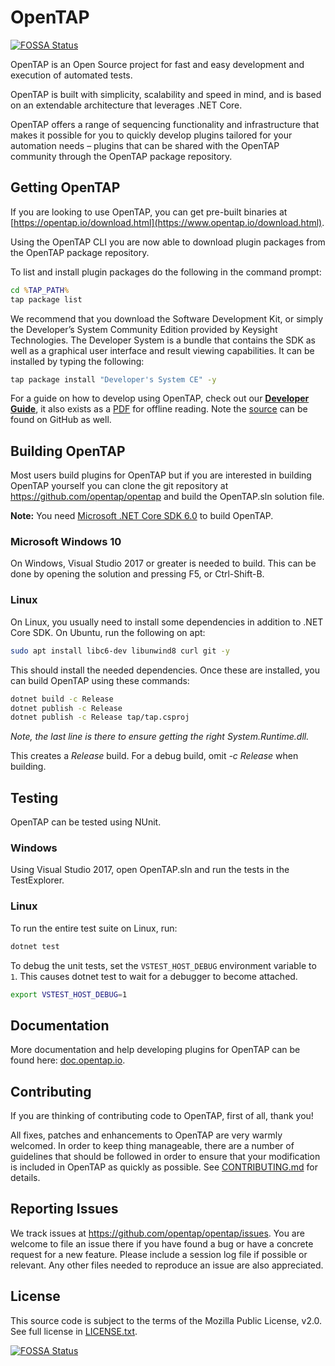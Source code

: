 # OpenTAP
[![FOSSA Status](https://app.fossa.com/api/projects/git%2Bgithub.com%2Fbilzinho%2Fopentap.svg?type=shield)](https://app.fossa.com/projects/git%2Bgithub.com%2Fbilzinho%2Fopentap?ref=badge_shield)


OpenTAP is an Open Source project for fast and easy development and execution of automated tests.

OpenTAP is built with simplicity, scalability and speed in mind, and is based on an extendable architecture that leverages .NET Core.

OpenTAP offers a range of sequencing functionality and infrastructure that makes it possible for you to quickly develop plugins tailored for your automation needs – plugins that can be shared with the OpenTAP community through the OpenTAP package repository.

## Getting OpenTAP

If you are looking to use OpenTAP, you can get pre-built binaries at [https://opentap.io/download.html](https://www.opentap.io/download.html).

Using the OpenTAP CLI you are now able to download plugin packages from the OpenTAP package repository.

To list and install plugin packages do the following in the command prompt:

```cmd
cd %TAP_PATH%
tap package list
```

We recommend that you download the Software Development Kit, or simply the Developer’s System Community Edition provided by Keysight Technologies. The Developer System is a bundle that contains the SDK as well as a graphical user interface and result viewing capabilities. It can be installed by typing the following:

```cmd
tap package install "Developer's System CE" -y
```

For a guide on how to develop using OpenTAP, check out our __[Developer Guide](https://doc.opentap.io/Developer%20Guide/Introduction/#introduction)__, it also exists as a [PDF](https://www.opentap.io/docs/OpenTAP%20Developer%20Guide.pdf) for offline reading. Note the [source](https://github.com/opentap/opentap/tree/main/doc/Developer%20Guide) can be found on GitHub as well.

## Building OpenTAP
Most users build plugins for OpenTAP but if you are interested in building OpenTAP yourself you can clone the git repository at https://github.com/opentap/opentap and build the OpenTAP.sln solution file.

**Note:** You need [Microsoft .NET Core SDK 6.0](https://dotnet.microsoft.com/download) to build OpenTAP.

### Microsoft Windows 10
On Windows, Visual Studio 2017 or greater is needed to build. This can be done by opening the solution and pressing F5, or Ctrl-Shift-B.

### Linux
On Linux, you usually need to install some dependencies in addition to .NET Core SDK. On Ubuntu, run the following on apt:

```sh
sudo apt install libc6-dev libunwind8 curl git -y
```

This should install the needed dependencies. Once these are installed, you can build OpenTAP using these commands:

```sh
dotnet build -c Release
dotnet publish -c Release
dotnet publish -c Release tap/tap.csproj
```

*Note, the last line is there to ensure getting the right System.Runtime.dll.*

This creates a *Release* build. For a debug build, omit *-c Release* when building.


## Testing
OpenTAP can be tested using NUnit.

### Windows

Using Visual Studio 2017, open OpenTAP.sln and run the tests in the TestExplorer.

### Linux

To run the entire test suite on Linux, run:

```sh
dotnet test
```

To debug the unit tests, set the `VSTEST_HOST_DEBUG` environment variable to `1`. This causes dotnet test to wait for a debugger to become attached.

```sh
export VSTEST_HOST_DEBUG=1
```

## Documentation
More documentation and help developing plugins for OpenTAP can be found here:
[doc.opentap.io](https://doc.opentap.io).

## Contributing

If you are thinking of contributing code to OpenTAP, first of all, thank you!

All fixes, patches and enhancements to OpenTAP are very warmly welcomed. In order to keep thing manageable, there are a number of guidelines that should be followed in order to ensure that your modification is included in OpenTAP as quickly as possible. See [CONTRIBUTING.md](CONTRIBUTING.md) for details.

## Reporting Issues

We track issues at https://github.com/opentap/opentap/issues. You are welcome to file an issue there if you have found a bug or have a concrete request for a new feature. Please include a session log file if possible or relevant. Any other files needed to reproduce an issue are also appreciated.

## License

This source code is subject to the terms of the Mozilla Public License, v2.0. See full license in [LICENSE.txt](LICENSE.txt).

[![FOSSA Status](https://app.fossa.com/api/projects/git%2Bgithub.com%2Fbilzinho%2Fopentap.svg?type=large)](https://app.fossa.com/projects/git%2Bgithub.com%2Fbilzinho%2Fopentap?ref=badge_large)